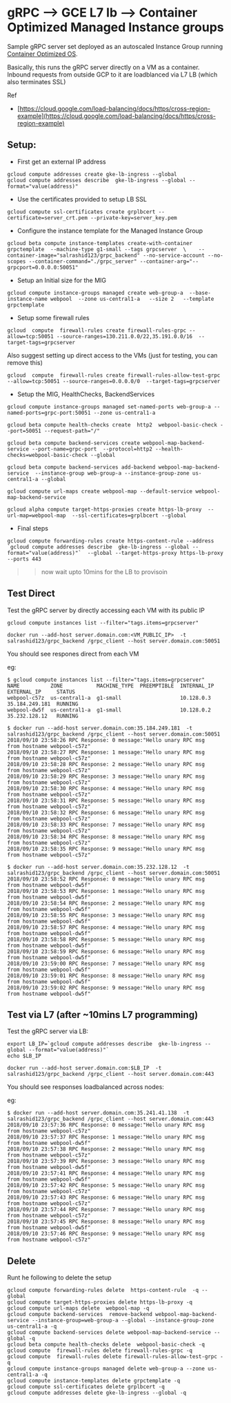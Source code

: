 
# gRPC --> GCE L7 lb --> Container Optimized Managed Instance groups


Sample gRPC server set deployed as an autoscaled Instance Group running [Container Optimized OS](https://cloud.google.com/container-optimized-os/docs/how-to/run-container-instance).

Basically, this runs the gRPC server directly on a VM as a container.  Inbound requests from outside GCP to it are loadblanced via L7 LB (which also terminates SSL)

Ref

- [https://cloud.google.com/load-balancing/docs/https/cross-region-example](https://cloud.google.com/load-balancing/docs/https/cross-region-example)


## Setup:

- First get an external IP address

```
gcloud compute addresses create gke-lb-ingress --global
gcloud compute addresses describe  gke-lb-ingress --global --format="value(address)"
```

- Use the certificates provided to setup LB SSL

```
gcloud compute ssl-certificates create grplbcert --certificate=server_crt.pem --private-key=server_key.pem
```

- Configure the instance template for the Managed Instance Group

```
gcloud beta compute instance-templates create-with-container grpctemplate  --machine-type g1-small --tags grpcserver  \    --container-image="salrashid123/grpc_backend" --no-service-account --no-scopes --container-command="./grpc_server" --container-arg="--grpcport=0.0.0.0:50051"
```

- Setup an Initial size for the MIG

```
gcloud compute instance-groups managed create web-group-a  --base-instance-name webpool  --zone us-central1-a   --size 2   --template grpctemplate
```

- Setup some firewall rules

```
gcloud  compute  firewall-rules create firewall-rules-grpc --allow=tcp:50051 --source-ranges=130.211.0.0/22,35.191.0.0/16  --target-tags=grpcserver
```

Also suggest setting up direct access to the VMs (just for testing, you can remove this)

```
gcloud  compute  firewall-rules create firewall-rules-allow-test-grpc --allow=tcp:50051 --source-ranges=0.0.0.0/0  --target-tags=grpcserver
```


- Setup the MIG, HealthChecks, BackendServices

```
gcloud compute instance-groups managed set-named-ports web-group-a --named-ports=grpc-port:50051 --zone us-central1-a

gcloud beta compute health-checks create  http2  webpool-basic-check --port=50051 --request-path="/"

gcloud beta compute backend-services create webpool-map-backend-service --port-name=grpc-port  --protocol=http2 --health-checks=webpool-basic-check --global

gcloud beta compute backend-services add-backend webpool-map-backend-service  --instance-group web-group-a --instance-group-zone us-central1-a --global

gcloud compute url-maps create webpool-map --default-service webpool-map-backend-service

gcloud alpha compute target-https-proxies create https-lb-proxy  --url-map=webpool-map  --ssl-certificates=grplbcert --global
```

- Final steps

```
gcloud compute forwarding-rules create https-content-rule --address `gcloud compute addresses describe  gke-lb-ingress --global --format="value(address)"`  --global --target-https-proxy https-lb-proxy --ports 443
```

>> now wait upto 10mins for the LB to provisoin



## Test Direct

Test the gRPC server by directly accessing each VM with its public IP

```
gcloud compute instances list --filter="tags.items=grpcserver"

docker run --add-host server.domain.com:<VM_PUBLIC_IP>  -t salrashid123/grpc_backend /grpc_client --host server.domain.com:50051
```


You should see respones direct from each VM

eg:
```
$ gcloud compute instances list --filter="tags.items=grpcserver"
NAME          ZONE           MACHINE_TYPE  PREEMPTIBLE  INTERNAL_IP  EXTERNAL_IP     STATUS
webpool-c57z  us-central1-a  g1-small                   10.128.0.3   35.184.249.181  RUNNING
webpool-dw5f  us-central1-a  g1-small                   10.128.0.2   35.232.128.12   RUNNING

$ docker run --add-host server.domain.com:35.184.249.181  -t salrashid123/grpc_backend /grpc_client --host server.domain.com:50051
2018/09/10 23:58:26 RPC Response: 0 message:"Hello unary RPC msg   from hostname webpool-c57z" 
2018/09/10 23:58:27 RPC Response: 1 message:"Hello unary RPC msg   from hostname webpool-c57z" 
2018/09/10 23:58:28 RPC Response: 2 message:"Hello unary RPC msg   from hostname webpool-c57z" 
2018/09/10 23:58:29 RPC Response: 3 message:"Hello unary RPC msg   from hostname webpool-c57z" 
2018/09/10 23:58:30 RPC Response: 4 message:"Hello unary RPC msg   from hostname webpool-c57z" 
2018/09/10 23:58:31 RPC Response: 5 message:"Hello unary RPC msg   from hostname webpool-c57z" 
2018/09/10 23:58:32 RPC Response: 6 message:"Hello unary RPC msg   from hostname webpool-c57z" 
2018/09/10 23:58:33 RPC Response: 7 message:"Hello unary RPC msg   from hostname webpool-c57z" 
2018/09/10 23:58:34 RPC Response: 8 message:"Hello unary RPC msg   from hostname webpool-c57z" 
2018/09/10 23:58:35 RPC Response: 9 message:"Hello unary RPC msg   from hostname webpool-c57z" 

$ docker run --add-host server.domain.com:35.232.128.12  -t salrashid123/grpc_backend /grpc_client --host server.domain.com:50051
2018/09/10 23:58:52 RPC Response: 0 message:"Hello unary RPC msg   from hostname webpool-dw5f" 
2018/09/10 23:58:53 RPC Response: 1 message:"Hello unary RPC msg   from hostname webpool-dw5f" 
2018/09/10 23:58:54 RPC Response: 2 message:"Hello unary RPC msg   from hostname webpool-dw5f" 
2018/09/10 23:58:55 RPC Response: 3 message:"Hello unary RPC msg   from hostname webpool-dw5f" 
2018/09/10 23:58:57 RPC Response: 4 message:"Hello unary RPC msg   from hostname webpool-dw5f" 
2018/09/10 23:58:58 RPC Response: 5 message:"Hello unary RPC msg   from hostname webpool-dw5f" 
2018/09/10 23:58:59 RPC Response: 6 message:"Hello unary RPC msg   from hostname webpool-dw5f" 
2018/09/10 23:59:00 RPC Response: 7 message:"Hello unary RPC msg   from hostname webpool-dw5f" 
2018/09/10 23:59:01 RPC Response: 8 message:"Hello unary RPC msg   from hostname webpool-dw5f" 
2018/09/10 23:59:02 RPC Response: 9 message:"Hello unary RPC msg   from hostname webpool-dw5f" 
```


## Test via L7 (after ~10mins L7 programming)

Test the gRPC server via LB:

```
export LB_IP=`gcloud compute addresses describe  gke-lb-ingress --global --format="value(address)"`
echo $LB_IP

docker run --add-host server.domain.com:$LB_IP  -t salrashid123/grpc_backend /grpc_client --host server.domain.com:443
```


You should see responses loadbalanced across nodes:

eg:
```
$ docker run --add-host server.domain.com:35.241.41.138  -t salrashid123/grpc_backend /grpc_client --host server.domain.com:443
2018/09/10 23:57:36 RPC Response: 0 message:"Hello unary RPC msg   from hostname webpool-c57z" 
2018/09/10 23:57:37 RPC Response: 1 message:"Hello unary RPC msg   from hostname webpool-dw5f" 
2018/09/10 23:57:38 RPC Response: 2 message:"Hello unary RPC msg   from hostname webpool-c57z" 
2018/09/10 23:57:39 RPC Response: 3 message:"Hello unary RPC msg   from hostname webpool-dw5f" 
2018/09/10 23:57:41 RPC Response: 4 message:"Hello unary RPC msg   from hostname webpool-dw5f" 
2018/09/10 23:57:42 RPC Response: 5 message:"Hello unary RPC msg   from hostname webpool-c57z" 
2018/09/10 23:57:43 RPC Response: 6 message:"Hello unary RPC msg   from hostname webpool-c57z" 
2018/09/10 23:57:44 RPC Response: 7 message:"Hello unary RPC msg   from hostname webpool-c57z" 
2018/09/10 23:57:45 RPC Response: 8 message:"Hello unary RPC msg   from hostname webpool-dw5f" 
2018/09/10 23:57:46 RPC Response: 9 message:"Hello unary RPC msg   from hostname webpool-c57z" 
```

## Delete

Runt he following to delete the setup

```
gcloud compute forwarding-rules delete  https-content-rule  -q --global
gcloud compute target-https-proxies delete https-lb-proxy -q
gcloud compute url-maps delete  webpool-map -q
gcloud compute backend-services  remove-backend webpool-map-backend-service --instance-group=web-group-a --global --instance-group-zone us-central1-a -q
gcloud compute backend-services delete webpool-map-backend-service --global -q
gcloud beta compute health-checks delete  webpool-basic-check -q
gcloud compute  firewall-rules delete firewall-rules-grpc -q
gcloud compute  firewall-rules delete firewall-rules-allow-test-grpc -q
gcloud compute instance-groups managed delete web-group-a --zone us-central1-a -q
gcloud compute instance-templates delete grpctemplate -q
gcloud compute ssl-certificates delete grplbcert -q
gcloud compute addresses delete gke-lb-ingress --global -q 
```



